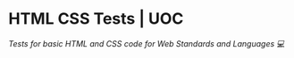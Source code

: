 # HTML CSS Tests | UOC

*Tests for basic HTML and CSS code for Web Standards and Languages :computer:*
